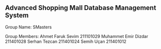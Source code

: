 ## Advanced Shopping Mall Database Management System 

Group Name: SMasters 

Group Members: 
Ahmet Faruk Sevim 211101029 
Muhammet Emir Dizdar 211401028 
Serhan Tezcan 211401024 
Semih Uçan 211401012 
